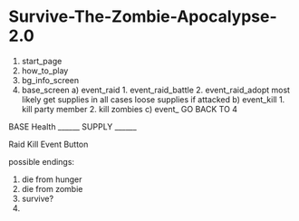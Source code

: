# Survive-The-Zombie-Apocalypse-2.0

1) start_page
2) how_to_play
3) bg_info_screen
4) base_screen
    a) event_raid
        1. event_raid_battle
        2. event_raid_adopt
            most likely get supplies in all cases
            loose supplies if attacked
    b) event_kill
        1. kill party member
        2. kill zombies
    c) event_
    GO BACK TO 4

BASE
Health ______
SUPPLY ______

Raid
Kill
Event Button

possible endings:
1) die from hunger
2) die from zombie
3) survive?
4) 